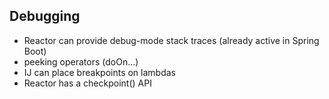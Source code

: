 ## Debugging

* Reactor can provide debug-mode stack traces (already active in Spring Boot)
* peeking operators (doOn...)
* IJ can place breakpoints on lambdas
* Reactor has a checkpoint() API